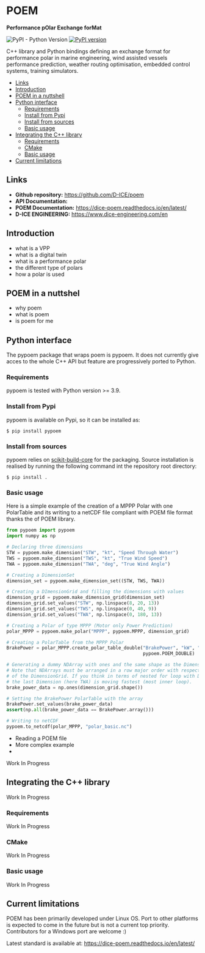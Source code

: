 # POEM

**Performance pOlar Exchange forMat**

![PyPI - Python Version](https://img.shields.io/pypi/pyversions/pypoem)
[![PyPI version](https://badge.fury.io/py/pypoem.svg)](https://badge.fury.io/py/pypoem)

C++ library and Python bindings defining an exchange format for performance polar in marine engineering, 
wind assisted vessels performance prediction, weather routing optimisation, embedded control systems, 
training simulators.

<!-- TOC -->

- [Links](#links)
- [Introduction](#introduction)
- [POEM in a nuttshell](#poem-in-a-nuttshel)
- [Python interface](#python-interface)
  - [Requirements](#requirements)
  - [Install from Pypi](#install-from-pypi)
  - [Install from sources](#install-from-sources)
  - [Basic usage](#basic-usage)
- [Integrating the C++ library](#integrating-the-c-library)
  - [Requirements](#requirements-1)
  - [CMake](#cmake)
  - [Basic usage](#basic-usage-1)
- [Current limitations](#current-limitations)

[//]: # (    - [How to cite poem]&#40;#how-to-cite-poem&#41;)

[//]: # (    - [Contributing]&#40;#contributing&#41;)
    

<!-- TOC -->


## Links

* **Github repository:** https://github.com/D-ICE/poem
* **API Documentation:** 
* **POEM Documentation:** https://dice-poem.readthedocs.io/en/latest/
* **D-ICE ENGINEERING:** https://www.dice-engineering.com/en

## Introduction

* what is a VPP
* what is a digital twin
* what is a performance polar
* the different type of polars
* how a polar is used

## POEM in a nuttshel

* why poem
* what is poem
* is poem for me


## Python interface

The pypoem package that wraps poem is pypoem. It does not currently give acces to the whole C++ API but feature are 
progressively ported to Python.

### Requirements

pypoem is tested with Python version >= 3.9.

### Install from Pypi

pypoem is available on Pypi, so it can be installed as:

```console
$ pip install pypoem
```

### Install from sources

pypoem relies on [scikit-build-core](https://scikit-build-core.readthedocs.io/en/latest/index.html) for the packaging.
Source installation is realised by running the following command int the repository root directory:

```console
$ pip install .
```

### Basic usage

Here is a simple example of the creation of a MPPP Polar with one PolarTable and its writing to a netCDF file
compliant with POEM file format thanks the of POEM library.

```python
from pypoem import pypoem
import numpy as np

# Declaring three dimensions
STW = pypoem.make_dimension("STW", "kt", "Speed Through Water")
TWS = pypoem.make_dimension("TWS", "kt", "True Wind Speed")
TWA = pypoem.make_dimension("TWA", "deg", "True Wind Angle")

# Creating a DimensionSet
dimension_set = pypoem.make_dimension_set((STW, TWS, TWA))

# Creating a DImensionGrid and filling the dimensions with values
dimension_grid = pypoem.make_dimension_grid(dimension_set)
dimension_grid.set_values("STW", np.linspace(8, 20, 13))
dimension_grid.set_values("TWS", np.linspace(0, 40, 9))
dimension_grid.set_values("TWA", np.linspace(0, 180, 13))

# Creating a Polar of type MPPP (Motor only Power Prediction)
polar_MPPP = pypoem.make_polar("MPPP", pypoem.MPPP, dimension_grid)

# Creating a PolarTable from the MPPP Polar
BrakePower = polar_MPPP.create_polar_table_double("BrakePower", "kW", "Brake Power", 
                                                  pypoem.POEM_DOUBLE)

# Generating a dummy NDArray with ones and the same shape as the DimensionGrid
# Note that NDArrays must be arranged in a row major order with respect the DimensionSet
# of the DimensionGrid. If you think in terms of nested for loop with Dimensions, 
# the last Dimension (here TWA) is moving fastest (most inner loop).
brake_power_data = np.ones(dimension_grid.shape())

# Setting the BrakePower PolarTable with the array
BrakePower.set_values(brake_power_data)
assert(np.all(brake_power_data == BrakePower.array()))

# Writing to netCDF
pypoem.to_netcdf(polar_MPPP, "polar_basic.nc")

```

* Reading a POEM file
* More complex example
* 


Work In Progress

## Integrating the C++ library

Work In Progress

### Requirements

Work In Progress

### CMake
Work In Progress

### Basic usage

Work In Progress

## Current limitations

POEM has been primarily developed under Linux OS. Port to other platforms is expected to come in the future but is not
a current top priority. Contributors for a Windows port are welcome :)

[//]: # (## How to cite poem)

[//]: # (## Contributing)




Latest standard is available at:
https://dice-poem.readthedocs.io/en/latest/
